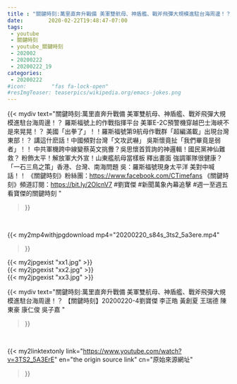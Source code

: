 ```yaml
---
title : "關鍵時刻:萬里直奔升戰備 美軍雙航母、神盾艦、戰斧飛彈大規模進駐台海周邊！？ 【關鍵時刻】20200220-4劉寶傑 李正皓 黃創夏 王瑞德  陳東豪 康仁俊 吳子嘉 "
date:        2020-02-22T19:48:47-07:00
tags:
 - youtube
 - 關鍵時刻
 - youtube_關鍵時刻
 - 202002
 - 20200222
 - 20200222_19
categories:
 - 20200222
#icon:        "fas fa-lock-open"
#resImgTeaser: teaserpics/wikipedia.org/emacs-jokes.png
---
```


{{< mydiv text="關鍵時刻:萬里直奔升戰備 美軍雙航母、神盾艦、戰斧飛彈大規模進駐台海周邊！？ 羅斯福號上的作戰指揮平台 美軍E-2C預警機穿越巴士海峽不是來晃晃！？ 美國「出拳了」！！羅斯福號第9航母作戰群「超編滿載」出現台灣東部！？ 講這什麽話！中國頻對台灣「文攻武嚇」 吳斯懷竟扯「我們畢竟是弱者」！！ 中共軍機跨中線變蔡英文挑釁？吳思懷首質詢的神邏輯！國民黨神仙難救？ 粉飾太平！解放軍大外宣！山東艦航母當樣板 釋出畫面 強調軍隊很健康？ 「一石三鳥之策」香港、台灣、南海問題 吳：羅斯福號現身太平洋 美對中喊話！！  《關鍵時刻》粉絲團：https://www.facebook.com/CTimefans 《關鍵時刻》頻道訂閱：https://bit.ly/2OlcnV7  #劉寶傑 #新聞萬象內幕追擊 #週一至週五看寶傑的關鍵時刻 "
>}}
<br>


{{< my2mp4withjpgdownload mp4="20200220_s84s_3ts2_5a3ere.mp4"
>}}

{{< my2jpgexist "xx1.jpg" >}}<br>
{{< my2jpgexist "xx2.jpg" >}}<br>
{{< my2jpgexist "xx3.jpg" >}}<br>



{{< mydiv text="關鍵時刻:萬里直奔升戰備 美軍雙航母、神盾艦、戰斧飛彈大規模進駐台海周邊！？ 【關鍵時刻】20200220-4劉寶傑 李正皓 黃創夏 王瑞德  陳東豪 康仁俊 吳子嘉 "
>}}
<br>

{{< my2linktextonly link="https://www.youtube.com/watch?v=3TS2_5A3ErE"
en="the origin source link" cn="原始來源網址"
>}}


<br>

